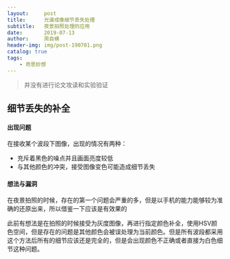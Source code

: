 ```yaml
---
layout:     post
title:      光谱成像细节丢失处理
subtitle:   夜景拍照处理的应用
date:       2019-07-13
author:     周自横
header-img: img/post-190701.png
catalog: true
tags:
    - 奇思妙想
---
```


> 并没有进行论文攻读和实验验证

## 细节丢失的补全



#### 出现问题

在接收某个波段下图像，出现的情况有两种：

* 充斥着黑色的噪点并且画面亮度较低
* 与其他颜色的冲突，接受图像变色可能造成细节丢失

#### 想法与漏洞

在夜景拍照的时候，存在的第一个问题会严重的多，但是以手机的能力能够较为准确的还原出来，所以借鉴一下应该是有效果的



此前有想法是在拍照的时候接受为灰度图像，再进行指定颜色补全，使用HSV颜色空间，但是存在的问题是其他颜色会被误处理为当前颜色。但是所有波段都采用这个方法后所有的细节应该还是完全的，但是会出现颜色不正确或者直接为白色细节这种问题。